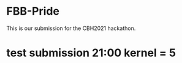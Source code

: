 # FBB-Pride

This is our submission for the CBH2021 hackathon.

# test submission 21:00 kernel = 5          
